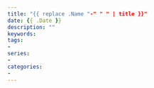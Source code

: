 ```yaml
---
title: "{{ replace .Name "-" " " | title }}"
date: {{ .Date }}
description: ""
keywords:
tags:
-
series:
-
categories:
-
---
```

